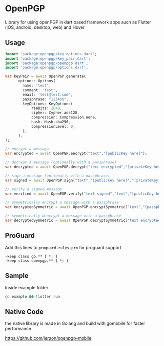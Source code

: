# OpenPGP

Library for using openPGP in dart based framework apps auch as Flutter (iOS, android, desktop, web) and Hover

## Usage

```dart
import 'package:openpgp/key_options.dart';
import 'package:openpgp/key_pair.dart';
import 'package:openpgp/openpgp.dart';
import 'package:openpgp/options.dart';

var keyPair = await OpenPGP.generate(
      options: Options(
        name: 'test',
        comment: 'test',
        email: 'test@test.com',
        passphrase: "123456",
        keyOptions: KeyOptions(
            rsaBits: 2048,
            cipher: Cypher.aes128,
            compression: Compression.none,
            hash: Hash.sha256,
            compressionLevel: 0,
        ),
      ),
);

// encrypt a message
var encrypted = await OpenPGP.encrypt("text","[publicKey here]");

// decrypt a message (optionally with a passphrase)
var decrypted = await OpenPGP.decrypt("text encrypted","[privateKey here]","[passphrase here]");

// sign a message (optionally with a passphrase)
var signed = await OpenPGP.sign("text","[publicKey here]","[privateKey here]","[passphrase here]");

// verify a signed message
var verified = await OpenPGP.verify("text signed","text","[publicKey here]");

// symmetrically encrypt a message with a passphrase
var encryptedSymmetric = await OpenPGP.encryptSymmetric("text","[passphrase here]");

// symmetrically dencrypt a message with a passphrase
var decryptedSymmetric = await OpenPGP.decryptSymmetric("text encrypted","[passphrase here]");

```

## ProGuard

Add this lines to `proguard-rules.pro` for proguard support

```proguard
-keep class go.** { *; }
-keep class openpgp.** { *; }
```

## Sample

Inside example folder

```bash
cd example && flutter run
```

## Native Code

the native library is made in Golang and build with gomobile for faster performance

https://github.com/jerson/openpgp-mobile
